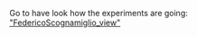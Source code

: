 Go to have look how the experiments are going: ["FedericoScognamiglio_view" ](https://fdeloscogna.github.io/Blog/)
